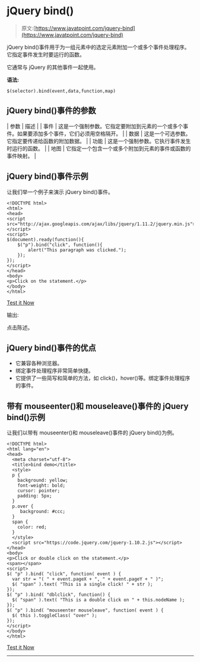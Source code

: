 # jQuery bind()

> 原文:[https://www.javatpoint.com/jquery-bind](https://www.javatpoint.com/jquery-bind)

jQuery bind()事件用于为一组元素中的选定元素附加一个或多个事件处理程序。它指定事件发生时要运行的函数。

它通常与 jQuery 的其他事件一起使用。

**语法:**

```
$(selector).bind(event,data,function,map) 

```

## jQuery bind()事件的参数

| 参数 | 描述 |
| 事件 | 这是一个强制参数。它指定要附加到元素的一个或多个事件。如果要添加多个事件，它们必须用空格隔开。 |
| 数据 | 这是一个可选参数。它指定要传递给函数的附加数据。 |
| 功能 | 这是一个强制参数。它执行事件发生时运行的函数。 |
| 地图 | 它指定一个包含一个或多个附加到元素的事件或函数的事件映射。 |

## jQuery bind()事件示例

让我们举一个例子来演示 jQuery bind()事件。

```
<!DOCTYPE html>
<html>
<head>
<script src="http://ajax.googleapis.com/ajax/libs/jquery/1.11.2/jquery.min.js"></script>
<script>
$(document).ready(function(){
    $("p").bind("click", function(){
        alert("This paragraph was clicked.");
    });
});
</script>
</head>
<body>
<p>Click on the statement.</p>
</body>
</html>

```

[Test it Now](https://www.javatpoint.com/oprweb/test.jsp?filename=jquerybind1)

输出:

点击陈述。

## jQuery bind()事件的优点

*   它兼容各种浏览器。
*   绑定事件处理程序非常简单快捷。
*   它提供了一些简写和简单的方法，如 click()，hover()等。绑定事件处理程序的事件。

## 带有 mouseenter()和 mouseleave()事件的 jQuery bind()示例

让我们以带有 mouseenter()和 mouseleave()事件的 jQuery bind()为例。

```
<!DOCTYPE html>
<html lang="en">
<head>
  <meta charset="utf-8">
  <title>bind demo</title>
  <style>
  p {
    background: yellow;
    font-weight: bold;
    cursor: pointer;
    padding: 5px;
  }
  p.over {
     background: #ccc;
  }
  span {
    color: red;
  }
  </style>
  <script src="https://code.jquery.com/jquery-1.10.2.js"></script>
</head>
<body>
<p>Click or double click on the statement.</p>
<span></span>
<script>
$( "p" ).bind( "click", function( event ) {
  var str = "( " + event.pageX + ", " + event.pageY + " )";
  $( "span" ).text( "This is a single click! " + str );
});
$( "p" ).bind( "dblclick", function() {
  $( "span" ).text( "This is a double click on " + this.nodeName );
});
$( "p" ).bind( "mouseenter mouseleave", function( event ) {
  $( this ).toggleClass( "over" );
});
</script>
</body>
</html>

```

[Test it Now](https://www.javatpoint.com/oprweb/test.jsp?filename=jquerybind2)

* * *